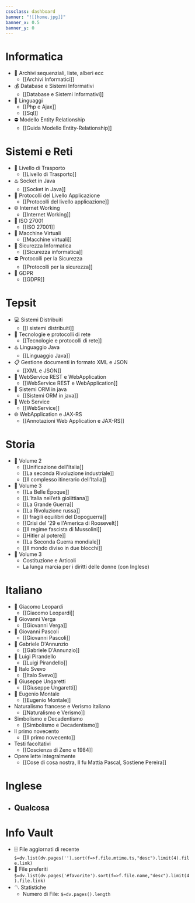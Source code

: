 ```yaml
---
cssclass: dashboard
banner: "![[home.jpg]]"
banner_x: 0.5
banner_y: 0
---
```

# Informatica
- 💼 Archivi sequenziali, liste, alberi ecc
	- [[Archivi Informatici]]
- 💰 Database e Sistemi Informativi
	- [[Database e Sistemi Informativi]]
- 👥 Linguaggi
	- [[Php e Ajax]]
	- [[Sql]]
- ⛔ Modello Entity Relationship
	- [[Guida Modello Entity-Relationship]]

# Sistemi e Reti
- 🚚 Livello di Trasporto
	- [[Livello di Trasporto]]
- ♨️ Socket in Java
	- [[Socket in Java]]
- 📱 Protocolli del Livello Applicazione
	- [[Protocolli del livello applicazione]]
- 🌐 Internet Working
	- [[Internet Working]]
- 🚷 ISO 27001
	- [[ISO 27001]]
 - 🚓 Macchine Virtuali
	- [[Macchine virtuali]]
- 🔏 Sicurezza Informatica
	- [[Sicurezza informatica]]
 - ⛔ Protocolli per la Sicurezza
	- [[Protocolli per la sicurezza]]
 - 🪪 GDPR
	- [[GDPR]]

# Tepsit
- 💻 Sistemi Distribuiti
	- [[I sistemi distribuiti]]
- 💭 Tecnologie e protocolli di rete
	- [[Tecnologie e protocolli di rete]]
- ♨️ Linguaggio Java
	- [[Linguaggio Java]]
- 📋 Gestione documenti in formato XML e JSON
	- [[XML e JSON]]
- 📱 WebService REST e WebApplication
	- [[WebService REST e WebApplication]]
- 💽 Sistemi ORM in java
	- [[Sistemi ORM in java]]
- 📶 Web Service
	- [[WebService]]
- 🌐 WebApplication e JAX-RS
	- [[Annotazioni Web Application e JAX-RS]]

# Storia
- 💼 Volume 2
	- [[Unificazione dell'Italia]]
	- [[La seconda Rivoluzione industriale]]
	- [[Il complesso itinerario dell’Italia]]
- 💼 Volume 3
	- [[La Belle Époque]]
	- [[L’Italia nell’età giolittiana]]
	- [[La Grande Guerra]]
	- [[La Rivoluzione russa]]
	- [[I fragili equilibri del Dopoguerra]]
	- [[Crisi del '29 e l'America di Roosevelt]]
	- [[Il regime fascista di Mussolini]]
	- [[Hitler al potere]] 
	- [[La Seconda Guerra mondiale]]
	- [[Il mondo diviso in due blocchi]] 
- 💼 Volume 3
	- Costituzione e Articoli 
	- La lunga marcia per i diritti delle donne (con Inglese)
# Italiano
- 💼 Giacomo Leopardi
	- [[Giacomo Leopardi]]
- 💼 Giovanni Verga
	- [[Giovanni Verga]]
- 💼 Giovanni Pascoli
	- [[Giovanni Pascoli]]
- 💼 Gabriele D'Annunzio
	- [[Gabriele D'Annunzio]]
- 💼 Luigi Pirandello
	- [[Luigi Pirandello]]
- 💼 Italo Svevo
	- [[Italo Svevo]]
- 💼 Giuseppe Ungaretti
	- [[Giuseppe Ungaretti]]
- 💼 Eugenio Montale
	- [[Eugenio Montale]]
- Naturalismo francese e Verismo italiano
	- [[Naturalismo e Verismo]]
- Simbolismo e Decadentismo
	- [[Simbolismo e Decadentismo]]
- Il primo novecento
	- [[Il primo novecento]]
- Testi facoltativi
	- [[Coscienza di Zeno e 1984]]
- Opere lette integralmente
	- [[Cose di cosa nostra, Il fu Mattia Pascal, Sostiene Pereira]]

# Inglese
- Qualcosa
	- 

# Info Vault
- 🗄️ File aggiornati di recente
 `$=dv.list(dv.pages('').sort(f=>f.file.mtime.ts,"desc").limit(4).file.link)`
- 🔖 File preferiti
 `$=dv.list(dv.pages('#favorite').sort(f=>f.file.name,"desc").limit(4).file.link)`
- 〽️ Statistiche
	-  Numero di File: `$=dv.pages().length`